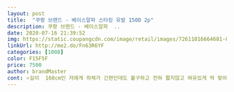 ```yaml
---
layout: post 
title:  "쿠팡 브랜드 - 베이스알파 스타킹 유발 150D 2p" 
description: 쿠팡 브랜드 - 베이스알파  ..
date: 2020-07-16 21:39:52 
img: https://static.coupangcdn.com/image/retail/images/72611016664681-023bc903-f5b8-4368-adf8-b8bd8a9aa242.jpg 
linkUrl: http://me2.do/Fn63R6YF 
categories: [1008] 
color: F15F5F 
price: 7500 
author: brandMaster 
cont: ⭐️길이  168cm인 저에게 하체가 긴편인데도 불구하고 전혀 짧지않고 여유있게 딱 맞아요!<br/>⭐️비침  색상 다음으로 중요하게 생각하는 부분인데, 사진에서 보이는것과 같이 무릎부분을 접었을때는 비침이있는 편이에요! 하지만 그 외의 부분은 비침거의 잘 안보입니다!!! 만족해요!!!<br/>⭐️색  정말 검정.<br/> 까만색이에요! 그래서 더더욱 맘에듭니다.<br/> 생각보다 검정스타킹이라고 하지만 검정색이 아닌 듯한 느낌의 스타킹이 많은데, 요 제품은 검쓰라고 말할 수 있어요!! 최고최고<br/>⭐️신축성  아주 쫙<br/> -쫙<br/> - 늘어나는 신축성이네요 부드러워서 더 잘 늘어나요! 피부에 닿는 촉감도 아주좋고 너무 편안해요ㅠㅠ<br/>데니아가 150인 스타킹이라 꽤나 두꺼울거란 예상을 빗나갔네요! 겨울용 기모 스타킹처럼 너무 두꺼우면 따뜻해서 좋지만 그만큼 움직이기에 조금 불편한 감이 있어 그닥 선호하지 않는데, 쿠팡 스타킹은 생각보다 얇아서 놀랐어요!! 적당한 두께감에 보온성까지 딱 제가 원하는 스타킹이에요ㅎㅎ 제 키가 168이라서 간혹 길이감이 짧은 스타킹도 있는데 쿠팡 스타킹은 촉감도 부드부들하니 아주 잘 맞아요 그래서 너무 좋네요!! 다만 한가지 아쉬운 점이 있어요ㅜㅜ 처음 신었을때는 몰랐는데 다리를 구부려보니.<br/>.<br/> 무릎부분이 늘어나면서 가로줄이 보여요ㅜㅜ 뭐 이건 어쩔 수 없는 현상이지만 다른 부분은 늘어남이 없어서 진한 검은색인 것에 비해 도드라져보여서.<br/>.<br/> 제 눈에만 그렇게 신경쓰이는 거겠죠?ㅋㅋ 그래도 이번 겨울동안 따뜻하게 잘 신겠습니당!<br/>레깅스와 스타킹사이같아요.<br/> 스타킹이라기에는 두께감이있고 레깅스라하기에는 조금더 스타킹처럼 얇고 압박감도 있어요.<br/> 그리고 번떡거리는? 그 스타킹 특유의 번떡거림이 없어서 그 점이 가장! 마음에 들어요.<br/> 사진처럼 투명도는 전혀있는데 압박감이 좋아서 잘 흘러내리지 않고 허리에서도 쫀쫀하게 잘 잡아줘요.<br/> 좀 마른편이여서 발목부분이 시간이 지나면 조금 흐르곤 했는데 사이즈가 작은게 아니라 제품 자체에 탄력성이 좋아서 쫙 잡아주더라구요.<br/> 길이감도 평균사이즈로 나온거 같아요.<br/> 그리고 전 허벅지나 허리부분 쪽이 스타킹신으면 특히 간지럽고했는데 이건 소재가 부드러운편이라서 간지러운이 덜한거같아요.<br/> 마음에 들어요.<br/>  레깅스들은 두께감이 있어서 다리 움직이는데 조금 뻑뻑함감이 있고 스타킹은 추웠는데 얘는 두개의 장점을 살린거 같아 너무 좋아요<br/> 
---
```

 